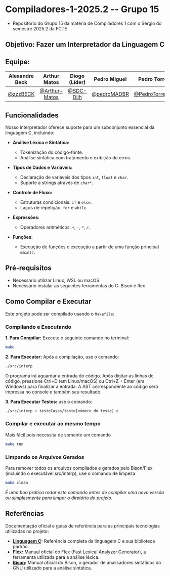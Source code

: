# Compiladores-1-2025.2 -- Grupo 15

- Repositório do Grupo 15 da matéria de Compiladores 1 com o Sergio do semestre 2025.2 da FCTE

## Objetivo: Fazer um Interpretador da Linguagem C

## Equipe:

| Alexandre Beck | Arthur Matos | Diogo (Líder) | Pedro Miguel | Pedro Torreão |
|:----:|:----:|:----:|:----:|:----:|
| [@zzzBECK](https://github.com/zzzBECK) | [@Arthur-Matos](https://github.com/Arthur-Matos) | [@SDC-Diih](https://github.com/SDC-Diih) | [@pedroMADBR](https://github.com/pedroMADBR) | [@PedroTorreao21](https://github.com/PedroTorreao21) |

## Funcionalidades

Nosso interpretador oferece suporte para um subconjunto essencial da linguagem C, incluindo:

- **Análise Léxica e Sintática:**
  - Tokenização do código-fonte.
  - Análise sintática com tratamento e exibição de erros.

- **Tipos de Dados e Variáveis:**
  - Declaração de variáveis dos tipos `int`, `float` e `char`.
  - Suporte a strings através de `char*`.

- **Controle de Fluxo:**
  - Estruturas condicionais: `if` e `else`.
  - Laços de repetição: `for` e `while`.

- **Expressões:**
  - Operadores aritméticos: `+`, `-`, `*`, `/`.

- **Funções:**
  - Execução  de funções e execução a partir de uma função principal `main()`.

## Pré-requisitos

- Necessário utilizar Linux, WSL ou macOS
- Necessário instalar as seguintes ferramentas do C: Bison e flex

## Como Compilar e Executar

Este projeto pode ser compilado usando o `Makefile`:


### Compilando e Executando


**1. Para Compilar:**
Execute o seguinte comando no terminal:

```bash
make
```

**2. Para Executar:**
Após a compilação, use o comando:

```bash
./src/interp
```

O programa irá aguardar a entrada do código. Após digitar as linhas de código, pressione Ctrl+D (em Linux/macOS) ou Ctrl+Z + Enter (em Windows) para finalizar a entrada. A AST correspondente ao código será impressa no console e também seu resultado.

**3. Para Executar Testes:**
use o comando:

```bash
./src/interp < testeCases/teste[número do teste].c
```

### Compilar e executar ao mesmo tempo

Mais fácil pois necessita de somente um comando

```bash
make run
```

### Limpando os Arquivos Gerados

Para remover todos os arquivos compilados e gerados pelo Bison/Flex (incluindo o executável src/interp), use o comando de limpeza.

```bash
make clean
```

_É uma boa prática rodar este comando antes de compilar uma nova versão ou simplesmente para limpar o diretório do projeto._

## Referências

Documentação oficial e guias de referência para as principais tecnologias utilizadas no projeto:

- **[Linguagem C](https://en.cppreference.com/w/c/language):** Referência completa da linguagem C e sua biblioteca padrão.
- **[Flex](https://westes.github.io/flex/manual/):** Manual oficial do Flex (Fast Lexical Analyzer Generator), a ferramenta utilizada para a análise léxica.
- **[Bison](https://www.gnu.org/software/bison/manual/):** Manual oficial do Bison, o gerador de analisadores sintáticos da GNU utilizado para a análise sintática.
